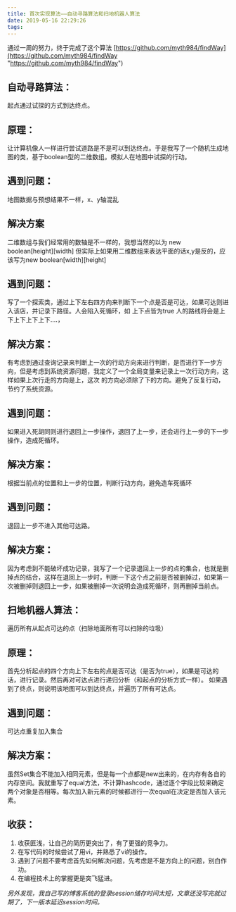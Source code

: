 ```yaml
---
title: 首次实现算法——自动寻路算法和扫地机器人算法
date: 2019-05-16 22:29:26
tags:
---
```

通过一周的努力，终于完成了这个算法
[https://github.com/myth984/findWay](https://github.com/myth984/findWay "https://github.com/myth984/findWay")

## 自动寻路算法：
起点通过试探的方式到达终点。

## 原理：
让计算机像人一样进行尝试道路是不是可以到达终点。于是我写了一个随机生成地图的类，基于boolean型的二维数组。模拟人在地图中试探的行动。

## 遇到问题：
地图数据与预想结果不一样，x、y轴混乱
## 解决方案
二维数组与我们经常用的数轴是不一样的，我想当然的以为 new boolean[height][width] 但实际上如果用二维数组来表达平面的话x,y是反的，应该写为new boolean[width][height]

## 遇到问题：
写了一个探索类，通过上下左右四方向来判断下一个点是否是可达，如果可达则进入该店，并记录下路径。人会陷入死循环，如 上下点皆为true 人的路线将会是上下上下上下上下....，
## 解决方案：
有考虑到通过查询记录来判断上一次的行动方向来进行判断，是否进行下一步方向，但是考虑到系统资源问题，我定义了一个全局变量来记录上一次行动方向，这样如果上次行走的方向是上，这次 的方向必须除了下的方向。避免了反复行动，节约了系统资源。



## 遇到问题：
如果进入死胡同则进行退回上一步操作，退回了上一步，还会进行上一步的下一步操作，造成死循环。
## 解决方案：
根据当前点的位置和上一步的位置，判断行动方向，避免造车死循环

## 遇到问题：
退回上一步不进入其他可达路。
## 解决方案：
因为考虑到不能破坏成功记录，我写了一个记录退回上一步的点的集合，也就是删掉点的结合，这样在退回上一步时，判断一下这个点之前是否被删掉过，如果第一次被删掉则退回上一步，如果被删掉一次说明会造成死循环，则再删掉当前点。

## 扫地机器人算法：
遍历所有从起点可达的点（扫除地面所有可以扫除的垃圾）

## 原理：
首先分析起点的四个方向上下左右的点是否可达（是否为true），如果是可达的话，进行记录。然后再对可达点进行递归分析（和起点的分析方式一样）。
如果遇到了终点，则说明该地图可以到达终点，并遍历了所有可达点。

## 遇到问题：
可达点重复加入集合
## 解决方案：
虽然Set集合不能加入相同元素，但是每一个点都是new出来的，在内存有各自的内存空间。我就重写了equal方法，不计算hashcode，通过逐个字段比较来确定两个对象是否相等。每次加入新元素的时候都进行一次equal在决定是否加入该元素。

## 收获：
1. 收获匪浅，让自己的简历更突出了，有了更强的竞争力。
2. 在写代码的时候尝试了用vi，并熟悉了vi的操作。
3. 遇到了问题不要考虑首先如何解决问题，先考虑是不是方向上的问题，别白作功。
4. 在编程技术上的掌握更是突飞猛进。

*另外发现，我自己写的博客系统的登录session储存时间太短，文章还没写完就过期了，下一版本延迟session时间。*